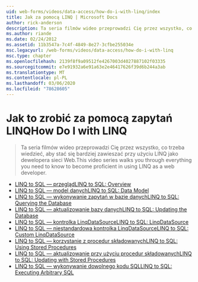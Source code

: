 ```yaml
---
uid: web-forms/videos/data-access/how-do-i-with-linq/index
title: Jak za pomocą LINQ | Microsoft Docs
author: rick-anderson
description: Ta seria filmów wideo przeprowadzi Cię przez wszystko, co trzeba wiedzieć, aby stać się bardziej zawieszać przy użyciu LINQ jako dewelopera sieci Web.
ms.author: riande
ms.date: 02/24/2012
ms.assetid: 11b3547a-7c4f-4849-8e27-3cfbe255034e
msc.legacyurl: /web-forms/videos/data-access/how-do-i-with-linq
msc.type: chapter
ms.openlocfilehash: 2139f8f9a09512fe4267003d4027887102f03335
ms.sourcegitcommit: e7e91932a6e91a63e2e46417626f39d6b244a3ab
ms.translationtype: MT
ms.contentlocale: pl-PL
ms.lasthandoff: 03/06/2020
ms.locfileid: "78628605"
---
```

# <a name="how-do-i-with-linq"></a><span data-ttu-id="ff0cd-103">Jak to zrobić za pomocą zapytań LINQ</span><span class="sxs-lookup"><span data-stu-id="ff0cd-103">How Do I with LINQ</span></span>

> <span data-ttu-id="ff0cd-104">Ta seria filmów wideo przeprowadzi Cię przez wszystko, co trzeba wiedzieć, aby stać się bardziej zawieszać przy użyciu LINQ jako dewelopera sieci Web.</span><span class="sxs-lookup"><span data-stu-id="ff0cd-104">This video series walks you through everything you need to know to become proficient in using LINQ as a web developer.</span></span>

- [<span data-ttu-id="ff0cd-105">LINQ to SQL — przegląd</span><span class="sxs-lookup"><span data-stu-id="ff0cd-105">LINQ to SQL: Overview</span></span>](how-do-i-linq-to-sql-overview.md)
- [<span data-ttu-id="ff0cd-106">LINQ to SQL — model danych</span><span class="sxs-lookup"><span data-stu-id="ff0cd-106">LINQ to SQL: Data Model</span></span>](how-do-i-linq-to-sql-data-model.md)
- [<span data-ttu-id="ff0cd-107">LINQ to SQL — wykonywanie zapytań w bazie danych</span><span class="sxs-lookup"><span data-stu-id="ff0cd-107">LINQ to SQL: Querying the Database</span></span>](how-do-i-linq-to-sql-querying-the-database.md)
- [<span data-ttu-id="ff0cd-108">LINQ to SQL — aktualizowanie bazy danych</span><span class="sxs-lookup"><span data-stu-id="ff0cd-108">LINQ to SQL: Updating the Database</span></span>](how-do-i-linq-to-sql-updating-the-database.md)
- [<span data-ttu-id="ff0cd-109">LINQ to SQL — kontrolka LinqDataSource</span><span class="sxs-lookup"><span data-stu-id="ff0cd-109">LINQ to SQL: LinqDataSource</span></span>](how-do-i-linq-to-sql-linqdatasource.md)
- [<span data-ttu-id="ff0cd-110">LINQ to SQL — niestandardowa kontrolka LinqDataSource</span><span class="sxs-lookup"><span data-stu-id="ff0cd-110">LINQ to SQL: Custom LinqDataSource</span></span>](how-do-i-linq-to-sql-custom-linqdatasource.md)
- [<span data-ttu-id="ff0cd-111">LINQ to SQL — korzystanie z procedur składowanych</span><span class="sxs-lookup"><span data-stu-id="ff0cd-111">LINQ to SQL: Using Stored Procedures</span></span>](how-do-i-linq-to-sql-using-stored-procedures.md)
- [<span data-ttu-id="ff0cd-112">LINQ to SQL — aktualizowanie przy użyciu procedur składowanych</span><span class="sxs-lookup"><span data-stu-id="ff0cd-112">LINQ to SQL: Updating with Stored Procedures</span></span>](how-do-i-linq-to-sql-updating-with-stored-procedures.md)
- [<span data-ttu-id="ff0cd-113">LINQ to SQL — wykonywanie dowolnego kodu SQL</span><span class="sxs-lookup"><span data-stu-id="ff0cd-113">LINQ to SQL: Executing Arbitrary SQL</span></span>](how-do-i-linq-to-sql-executing-arbitrary-sql.md)
